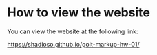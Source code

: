 # How to view the website

You can view the website at the following link:

https://shadioso.github.io/goit-markup-hw-01/


